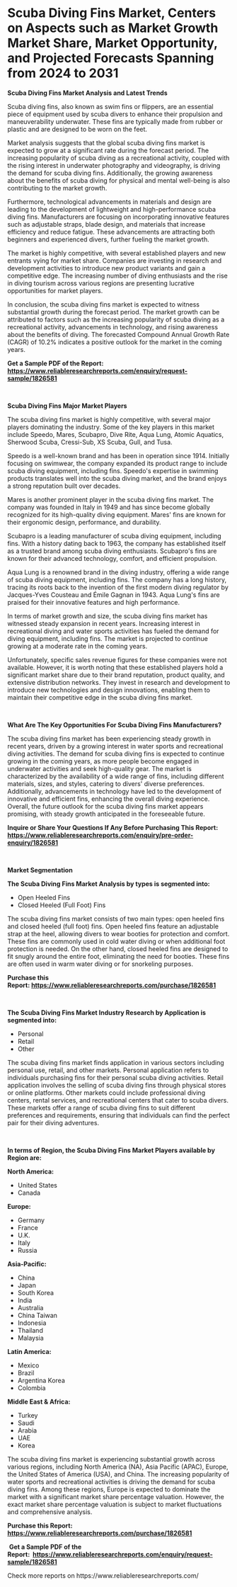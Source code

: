 <p><h1>Scuba Diving Fins Market, Centers on Aspects such as Market Growth Market Share, Market Opportunity, and Projected Forecasts Spanning from 2024 to 2031</h1></p><p><strong>Scuba Diving Fins Market Analysis and Latest Trends</strong></p>
<p><p>Scuba diving fins, also known as swim fins or flippers, are an essential piece of equipment used by scuba divers to enhance their propulsion and maneuverability underwater. These fins are typically made from rubber or plastic and are designed to be worn on the feet.</p><p>Market analysis suggests that the global scuba diving fins market is expected to grow at a significant rate during the forecast period. The increasing popularity of scuba diving as a recreational activity, coupled with the rising interest in underwater photography and videography, is driving the demand for scuba diving fins. Additionally, the growing awareness about the benefits of scuba diving for physical and mental well-being is also contributing to the market growth.</p><p>Furthermore, technological advancements in materials and design are leading to the development of lightweight and high-performance scuba diving fins. Manufacturers are focusing on incorporating innovative features such as adjustable straps, blade design, and materials that increase efficiency and reduce fatigue. These advancements are attracting both beginners and experienced divers, further fueling the market growth.</p><p>The market is highly competitive, with several established players and new entrants vying for market share. Companies are investing in research and development activities to introduce new product variants and gain a competitive edge. The increasing number of diving enthusiasts and the rise in diving tourism across various regions are presenting lucrative opportunities for market players.</p><p>In conclusion, the scuba diving fins market is expected to witness substantial growth during the forecast period. The market growth can be attributed to factors such as the increasing popularity of scuba diving as a recreational activity, advancements in technology, and rising awareness about the benefits of diving. The forecasted Compound Annual Growth Rate (CAGR) of 10.2% indicates a positive outlook for the market in the coming years.</p></p>
<p><strong>Get a Sample PDF of the Report:&nbsp; <a href="https://www.reliableresearchreports.com/enquiry/request-sample/1826581">https://www.reliableresearchreports.com/enquiry/request-sample/1826581</a></strong></p>
<p>&nbsp;</p>
<p><strong>Scuba Diving Fins Major Market Players</strong></p>
<p><p>The scuba diving fins market is highly competitive, with several major players dominating the industry. Some of the key players in this market include Speedo, Mares, Scubapro, Dive Rite, Aqua Lung, Atomic Aquatics, Sherwood Scuba, Cressi-Sub, XS Scuba, Gull, and Tusa.</p><p>Speedo is a well-known brand and has been in operation since 1914. Initially focusing on swimwear, the company expanded its product range to include scuba diving equipment, including fins. Speedo's expertise in swimming products translates well into the scuba diving market, and the brand enjoys a strong reputation built over decades.</p><p>Mares is another prominent player in the scuba diving fins market. The company was founded in Italy in 1949 and has since become globally recognized for its high-quality diving equipment. Mares' fins are known for their ergonomic design, performance, and durability.</p><p>Scubapro is a leading manufacturer of scuba diving equipment, including fins. With a history dating back to 1963, the company has established itself as a trusted brand among scuba diving enthusiasts. Scubapro's fins are known for their advanced technology, comfort, and efficient propulsion.</p><p>Aqua Lung is a renowned brand in the diving industry, offering a wide range of scuba diving equipment, including fins. The company has a long history, tracing its roots back to the invention of the first modern diving regulator by Jacques-Yves Cousteau and Émile Gagnan in 1943. Aqua Lung's fins are praised for their innovative features and high performance.</p><p>In terms of market growth and size, the scuba diving fins market has witnessed steady expansion in recent years. Increasing interest in recreational diving and water sports activities has fueled the demand for diving equipment, including fins. The market is projected to continue growing at a moderate rate in the coming years.</p><p>Unfortunately, specific sales revenue figures for these companies were not available. However, it is worth noting that these established players hold a significant market share due to their brand reputation, product quality, and extensive distribution networks. They invest in research and development to introduce new technologies and design innovations, enabling them to maintain their competitive edge in the scuba diving fins market.</p></p>
<p>&nbsp;</p>
<p><strong>What Are The Key Opportunities For Scuba Diving Fins Manufacturers?</strong></p>
<p><p>The scuba diving fins market has been experiencing steady growth in recent years, driven by a growing interest in water sports and recreational diving activities. The demand for scuba diving fins is expected to continue growing in the coming years, as more people become engaged in underwater activities and seek high-quality gear. The market is characterized by the availability of a wide range of fins, including different materials, sizes, and styles, catering to divers' diverse preferences. Additionally, advancements in technology have led to the development of innovative and efficient fins, enhancing the overall diving experience. Overall, the future outlook for the scuba diving fins market appears promising, with steady growth anticipated in the foreseeable future.</p></p>
<p><strong>Inquire or Share Your Questions If Any Before Purchasing This Report: <a href="https://www.reliableresearchreports.com/enquiry/pre-order-enquiry/1826581">https://www.reliableresearchreports.com/enquiry/pre-order-enquiry/1826581</a></strong></p>
<p>&nbsp;</p>
<p><strong>Market Segmentation</strong></p>
<p><strong>The Scuba Diving Fins Market Analysis by types is segmented into:</strong></p>
<p><ul><li>Open Heeled Fins</li><li>Closed Heeled (Full Foot) Fins</li></ul></p>
<p><p>The scuba diving fins market consists of two main types: open heeled fins and closed heeled (full foot) fins. Open heeled fins feature an adjustable strap at the heel, allowing divers to wear booties for protection and comfort. These fins are commonly used in cold water diving or when additional foot protection is needed. On the other hand, closed heeled fins are designed to fit snugly around the entire foot, eliminating the need for booties. These fins are often used in warm water diving or for snorkeling purposes.</p></p>
<p><strong>Purchase this Report:&nbsp;<a href="https://www.reliableresearchreports.com/purchase/1826581">https://www.reliableresearchreports.com/purchase/1826581</a></strong></p>
<p>&nbsp;</p>
<p><strong>The Scuba Diving Fins Market Industry Research by Application is segmented into:</strong></p>
<p><ul><li>Personal</li><li>Retail</li><li>Other</li></ul></p>
<p><p>The scuba diving fins market finds application in various sectors including personal use, retail, and other markets. Personal application refers to individuals purchasing fins for their personal scuba diving activities. Retail application involves the selling of scuba diving fins through physical stores or online platforms. Other markets could include professional diving centers, rental services, and recreational centers that cater to scuba divers. These markets offer a range of scuba diving fins to suit different preferences and requirements, ensuring that individuals can find the perfect pair for their diving adventures.</p></p>
<p>&nbsp;</p>
<p><strong>In terms of Region, the Scuba Diving Fins Market Players available by Region are:</strong></p>
<p>
    <p> <strong> North America: </strong>
        <ul>
            <li>United States</li>
            <li>Canada</li>
        </ul>
        </p> 
    <p> <strong> Europe: </strong>
        <ul>
            <li>Germany</li>
            <li>France</li>
            <li>U.K.</li>
            <li>Italy</li>
            <li>Russia</li>
        </ul>
        </p> 
    <p> <strong> Asia-Pacific: </strong>
        <ul>
            <li>China</li>
            <li>Japan</li>
            <li>South Korea</li>
            <li>India</li>
            <li>Australia</li>
            <li>China Taiwan</li>
            <li>Indonesia</li>
            <li>Thailand</li>
            <li>Malaysia</li>
        </ul>
        </p> 
    <p> <strong> Latin America: </strong>
        <ul>
            <li>Mexico</li>
            <li>Brazil</li>
            <li>Argentina Korea</li>
            <li>Colombia</li>
        </ul>
        </p> 
    <p> <strong> Middle East & Africa: </strong>
        <ul>
            <li>Turkey</li>
            <li>Saudi</li>
            <li>Arabia</li>
            <li>UAE</li>
            <li>Korea</li>
        </ul>
    </p>
    </p>
<p><p>The scuba diving fins market is experiencing substantial growth across various regions, including North America (NA), Asia Pacific (APAC), Europe, the United States of America (USA), and China. The increasing popularity of water sports and recreational activities is driving the demand for scuba diving fins. Among these regions, Europe is expected to dominate the market with a significant market share percentage valuation. However, the exact market share percentage valuation is subject to market fluctuations and comprehensive analysis.</p></p>
<p><strong>Purchase this Report: <a href="https://www.reliableresearchreports.com/purchase/1826581">https://www.reliableresearchreports.com/purchase/1826581</a></strong></p>
<p>&nbsp;<strong>Get a Sample PDF of the Report:&nbsp;&nbsp;<a href="https://www.reliableresearchreports.com/enquiry/request-sample/1826581">https://www.reliableresearchreports.com/enquiry/request-sample/1826581</a></strong></p>
<p><strong></strong></p>
<p>Check more reports on https://www.reliableresearchreports.com/</p>